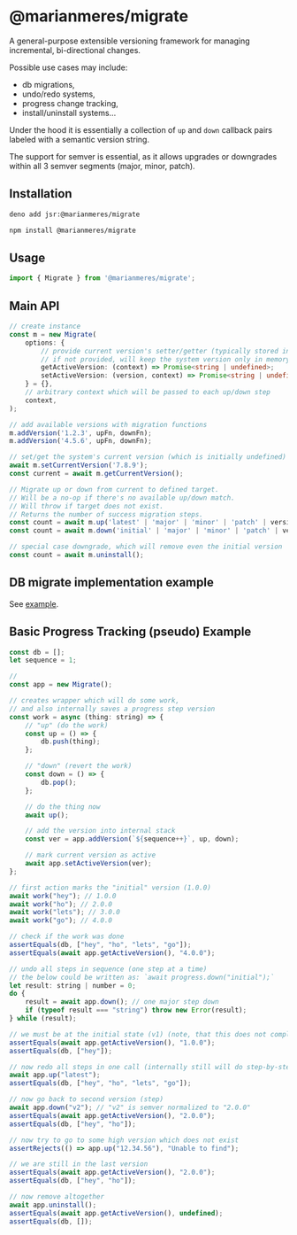 # @marianmeres/migrate

A general-purpose extensible versioning framework for managing incremental, bi-directional changes.

Possible use cases may include: 
- db migrations, 
- undo/redo systems,
- progress change tracking,
- install/uninstall systems...

Under the hood it is essentially a collection of `up` and `down` callback pairs labeled with a semantic version string.

The support for semver is essential, as it allows upgrades or downgrades within
all 3 semver segments (major, minor, patch).

## Installation
```sh
deno add jsr:@marianmeres/migrate
```
```sh
npm install @marianmeres/migrate
```

## Usage
```js
import { Migrate } from '@marianmeres/migrate';
```

## Main API

```typescript
// create instance
const m = new Migrate(
    options: {
        // provide current version's setter/getter (typically stored in a db)
        // if not provided, will keep the system version only in memory
        getActiveVersion: (context) => Promise<string | undefined>;
        setActiveVersion: (version, context) => Promise<string | undefined>;
    } = {}, 
    // arbitrary context which will be passed to each up/down step
    context, 
);

// add available versions with migration functions
m.addVersion('1.2.3', upFn, downFn);
m.addVersion('4.5.6', upFn, downFn);

// set/get the system's current version (which is initially undefined)
await m.setCurrentVersion('7.8.9');
const current = await m.getCurrentVersion();

// Migrate up or down from current to defined target.
// Will be a no-op if there's no available up/down match.
// Will throw if target does not exist.
// Returns the number of success migration steps.
const count = await m.up('latest' | 'major' | 'minor' | 'patch' | version);
const count = await m.down('initial' | 'major' | 'minor' | 'patch' | version);

// special case downgrade, which will remove even the initial version
const count = await m.uninstall();

```

## DB migrate implementation example

See [example](./example/).


## Basic Progress Tracking (pseudo) Example

```js
const db = [];
let sequence = 1;

//
const app = new Migrate();

// creates wrapper which will do some work,
// and also internally saves a progress step version
const work = async (thing: string) => {
    // "up" (do the work)
    const up = () => {
        db.push(thing);
    };

    // "down" (revert the work)
    const down = () => {
        db.pop();
    };

    // do the thing now
    await up();

    // add the version into internal stack
    const ver = app.addVersion(`${sequence++}`, up, down);

    // mark current version as active
    await app.setActiveVersion(ver);
};

// first action marks the "initial" version (1.0.0)
await work("hey"); // 1.0.0
await work("ho"); // 2.0.0
await work("lets"); // 3.0.0
await work("go"); // 4.0.0

// check if the work was done
assertEquals(db, ["hey", "ho", "lets", "go"]);
assertEquals(await app.getActiveVersion(), "4.0.0");

// undo all steps in sequence (one step at a time)
// the below could be written as: `await progress.down("initial");`
let result: string | number = 0;
do {
    result = await app.down(); // one major step down
    if (typeof result === "string") throw new Error(result);
} while (result);

// we must be at the initial state (v1) (note, that this does not completely remove)
assertEquals(await app.getActiveVersion(), "1.0.0");
assertEquals(db, ["hey"]);

// now redo all steps in one call (internally still will do step-by-step)
await app.up("latest");
assertEquals(db, ["hey", "ho", "lets", "go"]);

// now go back to second version (step)
await app.down("v2"); // "v2" is semver normalized to "2.0.0"
assertEquals(await app.getActiveVersion(), "2.0.0");
assertEquals(db, ["hey", "ho"]);

// now try to go to some high version which does not exist
assertRejects(() => app.up("12.34.56"), "Unable to find");

// we are still in the last version
assertEquals(await app.getActiveVersion(), "2.0.0");
assertEquals(db, ["hey", "ho"]);

// now remove altogether
await app.uninstall();
assertEquals(await app.getActiveVersion(), undefined);
assertEquals(db, []);
```